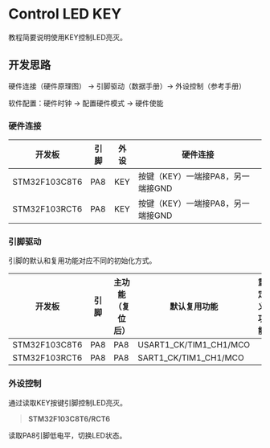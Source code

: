 # Control LED KEY

教程简要说明使用KEY控制LED亮灭。

## 开发思路

硬件连接（硬件原理图） → 引脚驱动（数据手册）→ 外设控制（参考手册）

软件配置：硬件时钟 → 配置硬件模式 → 硬件使能

### 硬件连接

| 开发板        | 引脚 | 外设 | 硬件连接                          |
| ------------- | ---- | ---- | --------------------------------- |
| STM32F103C8T6 | PA8  | KEY  | 按键（KEY）一端接PA8，另一端接GND |
| STM32F103RCT6 | PA8  | KEY  | 按键（KEY）一端接PA8，另一端接GND |

### 引脚驱动

引脚的默认和复用功能对应不同的初始化方式。

| 开发板        | 引脚 | 主功能（复位后） | 默认复用功能           | 重定义功能 |
| ------------- | ---- | ---------------- | ---------------------- | ---------- |
| STM32F103C8T6 | PA8  | PA8              | USART1_CK/TIM1_CH1/MCO |            |
| STM32F103RCT6 | PA8  | PA8              | SART1_CK/TIM1_CH1/MCO  |            |

### 外设控制

通过读取KEY按键引脚控制LED亮灭。

> **STM32F103C8T6/RCT6**

读取PA8引脚低电平，切换LED状态。